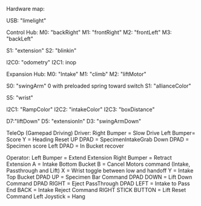 Hardware map:

USB:
"limelight"

Control Hub:
M0: "backRight"
M1: "frontRight"
M2: "frontLeft"
M3: "backLeft"

S1: "extension"
S2: "blinkin"


I2C0: "odometry"
I2C1: inop

Expansion Hub:
M0: "Intake"
M1: "climb"
M2: "liftMotor"


S0: "swingArm" 0 with preloaded spring toward switch
S1: "allianceColor"


S5: "wrist"


I2C1: "RampColor"
I2C2: "intakeColor"
I2C3: "boxDistance"

D7:"liftDown"
D5: "extensionIn"
D3: "swingArmDown"

TeleOp (Gamepad Driving)
Driver:
Right Bumper = Slow Drive
Left Bumper= Score
Y = Heading Reset
UP DPAD = SpecimenIntakeGrab
Down DPAD = Specimen score
Left DPAD = In Bucket recover

Operator: 
Left Bumper = Extend Extension 
Right Bumper = Retract Extension
A = Intake Bottom Bucket
B = Cancel Motors command (Intake, Passthrough and Lift)
X = Wrist toggle between low and handoff
Y = Intake Top Bucket
DPAD UP = Specimen Bar Command
DPAD DOWN = Lift Down Command
DPAD RIGHT = Eject PassThrough
DPAD LEFT = Intake to Pass End 
BACK = Intake Reject Command
RIGHT STICK BUTTON = Lift Reset Command
Left Joystick = Hang

 